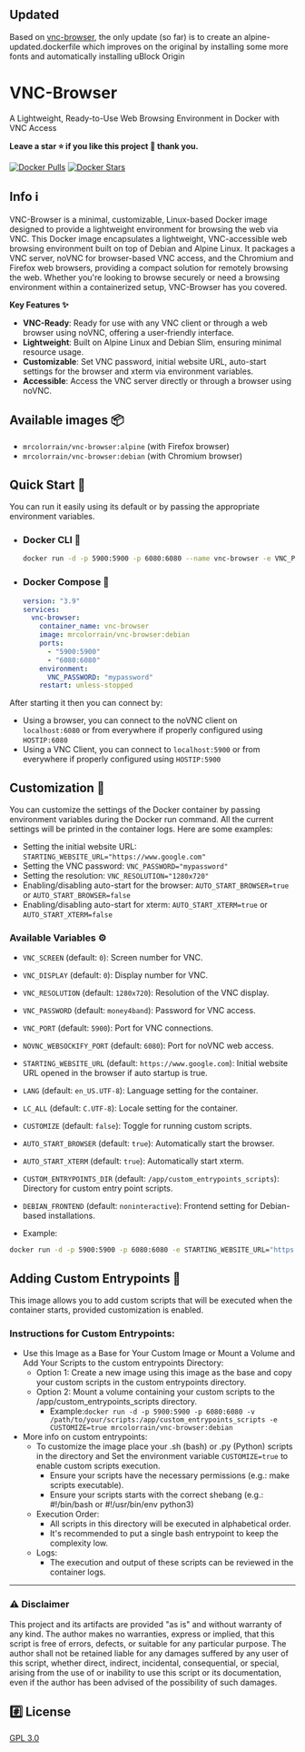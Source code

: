 ## Updated

Based on [vnc-browser](https://github.com/MRColorR/vnc-browser), the only update (so far) is to create an alpine-updated.dockerfile which improves on the original by installing some more fonts and automatically installing uBlock Origin

# VNC-Browser 
A Lightweight, Ready-to-Use Web Browsing Environment in Docker with VNC Access

**Leave a star ⭐ if you like this project 🙂 thank you.**

[![Docker Pulls](https://img.shields.io/docker/pulls/mrcolorrain/vnc-browser.svg)](https://hub.docker.com/repository/docker/mrcolorrain/vnc-browser)
[![Docker Stars](https://img.shields.io/docker/stars/mrcolorrain/vnc-browser?style=flat-square)](https://hub.docker.com/r/mrcolorrain/vnc-browser)

## Info :information_source:
VNC-Browser is a minimal, customizable, Linux-based Docker image designed to provide a lightweight environment for browsing the web via VNC.
This Docker image encapsulates a lightweight, VNC-accessible web browsing environment built on top of Debian and Alpine Linux. It packages a VNC server, noVNC for browser-based VNC access, and the Chromium and Firefox web browsers, providing a compact solution for remotely browsing the web. Whether you're looking to browse securely or need a browsing environment within a containerized setup, VNC-Browser has you covered.

**Key Features ✨**

- **VNC-Ready**: Ready for use with any VNC client or through a web browser using noVNC, offering a user-friendly interface.
- **Lightweight**: Built on Alpine Linux and Debian Slim, ensuring minimal resource usage.
- **Customizable**: Set VNC password, initial website URL, auto-start settings for the browser and xterm via environment variables.
- **Accessible**: Access the VNC server directly or through a browser using noVNC.

## Available images 📦

- `mrcolorrain/vnc-browser:alpine` (with Firefox browser)
- `mrcolorrain/vnc-browser:debian` (with Chromium browser)

## Quick Start 🚀
You can run it easily using its default or by passing the appropriate environment variables.

- ### Docker CLI 🐳
  ```bash
  docker run -d -p 5900:5900 -p 6080:6080 --name vnc-browser -e VNC_PASSWORD="mypassword" mrcolorrain/vnc-browser:debian
  ```

- ### Docker Compose 🐳
  ```yaml
  version: "3.9"
  services:
    vnc-browser:
      container_name: vnc-browser
      image: mrcolorrain/vnc-browser:debian
      ports:
        - "5900:5900"
        - "6080:6080"
      environment:
        VNC_PASSWORD: "mypassword"
      restart: unless-stopped
    ```
After starting it then you can connect by:
- Using a browser, you can connect to the noVNC client on `localhost:6080` or from everywhere if properly configured using `HOSTIP:6080`
- Using a VNC Client, you can connect to `localhost:5900` or from everywhere if properly configured using `HOSTIP:5900`
## Customization 🎨
You can customize the settings of the Docker container by passing environment variables during the Docker run command. All the current settings will be printed in the container logs. Here are some examples:
- Setting the initial website URL: `STARTING_WEBSITE_URL="https://www.google.com"`
- Setting the VNC password: `VNC_PASSWORD="mypassword"`
- Setting the resolution: `VNC_RESOLUTION="1280x720"`
- Enabling/disabling auto-start for the browser: `AUTO_START_BROWSER=true` or `AUTO_START_BROWSER=false`
- Enabling/disabling auto-start for xterm: `AUTO_START_XTERM=true` or `AUTO_START_XTERM=false`

### Available Variables ⚙️
- `VNC_SCREEN` (default: `0`): Screen number for VNC.
- `VNC_DISPLAY` (default: `0`): Display number for VNC.
- `VNC_RESOLUTION` (default: `1280x720`): Resolution of the VNC display.
- `VNC_PASSWORD` (default: `money4band`): Password for VNC access.
- `VNC_PORT` (default: `5900`): Port for VNC connections.
- `NOVNC_WEBSOCKIFY_PORT` (default: `6080`): Port for noVNC web access.
- `STARTING_WEBSITE_URL` (default: `https://www.google.com`): Initial website URL opened in the browser if auto startup is true.
- `LANG` (default: `en_US.UTF-8`): Language setting for the container.
- `LC_ALL` (default: `C.UTF-8`): Locale setting for the container.
- `CUSTOMIZE` (default: `false`): Toggle for running custom scripts.
- `AUTO_START_BROWSER` (default: `true`): Automatically start the browser.
- `AUTO_START_XTERM` (default: `true`): Automatically start xterm.
- `CUSTOM_ENTRYPOINTS_DIR` (default: `/app/custom_entrypoints_scripts`): Directory for custom entry point scripts.
- `DEBIAN_FRONTEND` (default: `noninteractive`): Frontend setting for Debian-based installations.

- Example:
```sh
docker run -d -p 5900:5900 -p 6080:6080 -e STARTING_WEBSITE_URL="https://www.bing.com" -e VNC_PASSWORD="mypassword" -e VNC_RESOLUTION="1920x1080" -e AUTO_START_BROWSER=true -e AUTO_START_XTERM=true mrcolorrain/vnc-browser:alpine
```

## Adding Custom Entrypoints 📜
This image allows you to add custom scripts that will be executed when the container starts, provided customization is enabled.

### Instructions for Custom Entrypoints:
- Use this Image as a Base for Your Custom Image or Mount a Volume and Add Your Scripts to the custom entrypoints Directory:
  - Option 1: Create a new image using this image as the base and copy your custom scripts in the custom entrypoints directory.
  - Option 2: Mount a volume containing your custom scripts to the /app/custom_entrypoints_scripts directory.
    - Example:`docker run -d -p 5900:5900 -p 6080:6080 -v /path/to/your/scripts:/app/custom_entrypoints_scripts -e CUSTOMIZE=true mrcolorrain/vnc-browser:debian`
- More info on custom entrypoints:
  - To customize the image place your .sh (bash) or .py (Python) scripts in the directory and Set the environment variable `CUSTOMIZE=true` to enable custom scripts execution.
    - Ensure your scripts have the necessary permissions (e.g.: make scripts executable).
    - Ensure your scripts starts with the correct shebang (e.g.: #!/bin/bash or #!/usr/bin/env python3)
  - Execution Order:
    - All scripts in this directory will be executed in alphabetical order.
    - It's recommended to put a single bash entrypoint to keep the complexity low.
  - Logs:
    - The execution and output of these scripts can be reviewed in the container logs.

---

### :warning: Disclaimer
This project and its artifacts are provided "as is" and without warranty of any kind.
The author makes no warranties, express or implied, that this script is free of errors, defects, or suitable for any particular purpose.
The author shall not be retained liable for any damages suffered by any user of this script, whether direct, indirect, incidental, consequential, or special, arising from the use of or inability to use this script or its documentation, even if the author has been advised of the possibility of such damages.

## :hash: License
[GPL 3.0](https://www.gnu.org/licenses/gpl-3.0.html)
